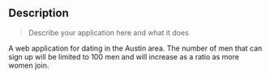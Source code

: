 
## Description

> Describe your application here and what it does

A web application for dating in the Austin area. The number of men that can sign
up will be limited to 100 men and will increase as a ratio as more women join.
